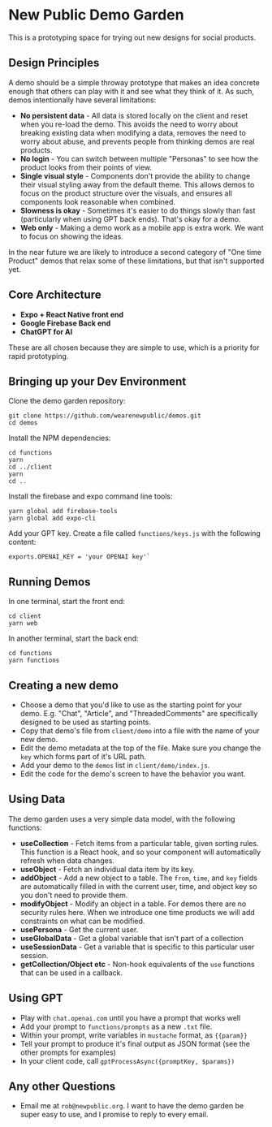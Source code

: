 # New Public Demo Garden

This is a prototyping space for trying out new designs for social products.

## Design Principles

A demo should be a simple throway prototype that makes an idea concrete enough that others can play with it and see what they think of it. As such, demos intentionally have several limitations:

* **No persistent data** - All data is stored locally on the client and reset when you re-load the demo. This avoids the need to worry about breaking existing data when modifying a data, removes the need to worry about abuse, and prevents people from thinking demos are real products.
* **No login** - You can switch between multiple "Personas" to see how the product looks from their points of view.
* **Single visual style** - Components don't provide the ability to change their visual styling away from the default theme. This allows demos to focus on the product structure over the visuals, and ensures all components look reasonable when combined.
* **Slowness is okay** - Sometimes it's easier to do things slowly than fast (particularly when using GPT back ends). That's okay for a demo.
* **Web only** - Making a demo work as a mobile app is extra work. We want to focus on showing the ideas. 

In the near future we are likely to introduce a second category of "One time Product" demos that relax some of these limitations, but that isn't supported yet.


## Core Architecture

* **Expo + React Native front end**  
* **Google Firebase Back end** 
* **ChatGPT for AI**

These are all chosen because they are simple to use, which is a priority for rapid prototyping.


## Bringing up your Dev Environment

Clone the demo garden repository:
```
git clone https://github.com/wearenewpublic/demos.git
cd demos
```

Install the NPM dependencies:
```
cd functions
yarn
cd ../client
yarn 
cd ..
```

Install the firebase and expo command line tools:
```
yarn global add firebase-tools
yarn global add expo-cli
```

Add your GPT key.
Create a file called `functions/keys.js` with the following content:
```
exports.OPENAI_KEY = 'your OPENAI key'`
```

## Running Demos

In one terminal, start the front end:
```
cd client
yarn web
```

In another terminal, start the back end:
```
cd functions
yarn functions
```


## Creating a new demo

* Choose a demo that you'd like to use as the starting point for your demo. E.g. "Chat", "Article", and "ThreadedComments" are specifically designed to be used as starting points.
* Copy that demo's file from `client/demo` into a file with the name of your new demo.
* Edit the demo metadata at the top of the file. Make sure you change the `key` which forms part of it's URL path.
* Add your demo to the `demos` list in `client/demo/index.js`.
* Edit the code for the demo's screen to have the behavior you want.


## Using Data

The demo garden uses a very simple data model, with the following functions:
* **useCollection** - Fetch items from a particular table, given sorting rules. This function is a React hook, and so your component will automatically refresh when data changes.
* **useObject** - Fetch an individual data item by its key.
* **addObject** - Add a new object to a table. The ``from``, ``time``, and ``key`` fields are automatically filled in with the current user, time, and object key so you don't need to provide them. 
* **modifyObject** - Modify an object in a table. For demos there are no security rules here. When we introduce one time products we will add constraints on what can be modified.
* **usePersona** - Get the current user.
* **useGlobalData** - Get a global variable that isn't part of a collection
* **useSessionData** - Get a variable that is specific to this particular user session.
* **getCollection/Object etc** - Non-hook equivalents of the `use` functions that can be used in a callback.


## Using GPT 

* Play with `chat.openai.com` until you have a prompt that works well
* Add your prompt to `functions/prompts` as a new `.txt` file.
* Within your prompt, write variables in `mustache` format, as `{{param}}`
* Tell your prompt to produce it's final output as JSON format (see the other prompts for examples)
* In your client code, call `gptProcessAsync({promptKey, $params})` 

## Any other Questions
 
 * Email me at `rob@newpublic.org`. I want to have the demo garden be super easy to use, and I promise to reply to every email.
 










